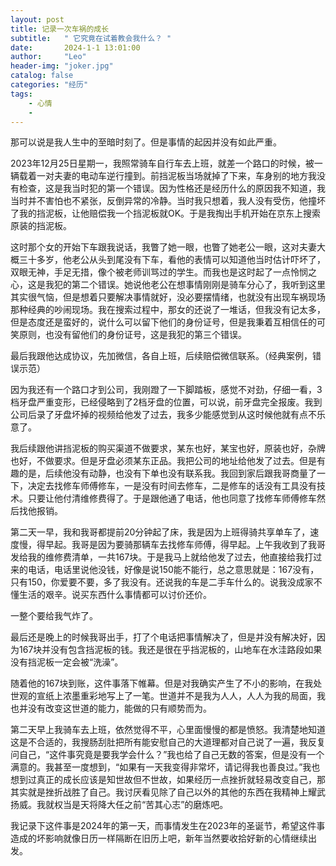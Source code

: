 ```yaml
---
layout: post
title: 记录一次车祸的成长
subtitle:   " 它究竟在试着教会我什么？ "
date:       2024-1-1 13:01:00
author:     "Leo"
header-img: "joker.jpg"
catalog: false
categories: "经历"
tags: 
    - 心情
    - 
---
```


那可以说是我人生中的至暗时刻了。但是事情的起因并没有如此严重。

2023年12月25日星期一，我照常骑车自行车去上班，就差一个路口的时候，被一辆载着一对夫妻的电动车逆行撞到。前挡泥板当场就掉了下来，车身别的地方我没有检查，这是我当时犯的第一个错误。因为性格还是经历什么的原因我不知道，我当时并不害怕也不紧张，反倒异常的冷静。当时我只想着，我人没有受伤，他撞坏了我的挡泥板，让他赔偿我一个挡泥板就OK。于是我掏出手机开始在京东上搜索原装的挡泥板。

这时那个女的开始下车跟我说话，我瞥了她一眼，也瞥了她老公一眼，这对夫妻大概三十多岁，他老公从头到尾没有下车，看他的表情可以知道他当时估计吓坏了，双眼无神，手足无措，像个被老师训骂过的学生。而我也是这时起了一点怜悯之心，这是我犯的第二个错误。她说他老公在想事情刚刚是骑车分心了，我听到这里其实很气恼，但是想着只要解决事情就好，没必要摆情绪，也就没有出现车祸现场那种经典的吵闹现场。我在搜索过程中，那女的还说了一堆话，但我没有记太多，但是态度还是蛮好的，说什么可以留下他们的身份证号，但是我秉着互相信任的可笑原则，也没有留他们的身份证号，这是我犯的第三个错误。

最后我跟他达成协议，先加微信，各自上班，后续赔偿微信联系。（经典案例，错误示范）

因为我还有一个路口才到公司，我刚蹬了一下脚踏板，感觉不对劲，仔细一看，3档牙盘严重变形，已经侵略到了2档牙盘的位置，可以说，前牙盘完全报废。我到公司后录了牙盘坏掉的视频给他发了过去，我多少能感觉到从这时候他就有点不乐意了。

我后续跟他讲挡泥板的购买渠道不做要求，某东也好，某宝也好，原装也好，杂牌也好，不做要求。但是牙盘必须某东正品。我把公司的地址给他发了过去。但是有趣的是，后续他没有动静，也没有下单也没有联系我。我回到家后跟我哥商量了一下，决定去找修车师傅修车，一是没有时间去修车，二是修车的话没有工具没有技术。只要让他付清维修费得了。于是跟他通了电话，他也同意了找修车师傅修车然后找他报销。


第二天一早，我和我哥都提前20分钟起了床，我是因为上班得骑共享单车了，速度慢，得早起。我哥是因为要骑那辆车去找修车师傅，得早起。上午我收到了我哥发给我的维修费清单，一共167块。于是我马上就给他发了过去，他直接给我打过来的电话，电话里说他没钱，好像是说150能不能行，总之意思就是：167没有，只有150，你爱要不要，多了我没有。还说我的车是二手车什么的。说我没成家不懂生活的艰辛。说买东西什么事情都可以讨价还价。

一整个要给我气炸了。

最后还是晚上的时候我哥出手，打了个电话把事情解决了，但是并没有解决好，因为167块并没有包含挡泥板的钱。我还是很在乎挡泥板的，山地车在水洼路段如果没有挡泥板一定会被“洗澡”。

随着他的167块到账，这件事落下帷幕。但是对我确实产生了不小的影响，在我处世观的宣纸上浓墨重彩地写上了一笔。世道并不是我为人人，人人为我的局面，我也并没有改变这世道的能力，能做的只有顺势而为。

第二天早上我骑车去上班，依然觉得不平，心里面慢慢的都是愤怒。我清楚地知道这是不合适的，我搜肠刮肚把所有能安慰自己的大道理都对自己说了一遍，我反复问自己，“这件事究竟是要我学会什么？”我也给了自己无数的答案，但是没有一个满意的。我甚至一度想到，“如果有一天我变得非常坏，请记得我也善良过。”我也想到过真正的成长应该是知世故但不世故，如果经历一点挫折就轻易改变自己，那其实就是挫折战胜了自己。我讨厌看见除了自己以外的其他的东西在我精神上耀武扬威。我就权当是天将降大任之前“苦其心志”的磨炼吧。

我记录下这件事是2024年的第一天，而事情发生在2023年的圣诞节，希望这件事造成的坏影响就像日历一样隔断在旧历上吧，新年当然要收拾好新的心情继续出发。

